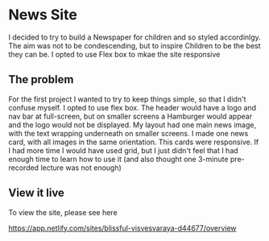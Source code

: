 # News Site

I decided to try to build a Newspaper for children and so styled accordinlgy. The aim was not to be condescending, but to inspire Children to be the best they can be. I opted to use Flex box to mkae the site responsive


## The problem
For the first project I wanted to try to keep things simple, so that I didn't confuse myself. I opted to use flex box. The header would have a logo and nav bar at full-screen, but on smaller screens a Hamburger would appear and the logo would not be displayed.
My layout had one main news image, with the text wrapping underneath on smaller screens. I made one news card, with all images in the same orientation. This cards were responsive. 
If I had more time I would have used grid, but I just didn't feel that I had enough time to learn how to use it (and also thought one 3-minute pre-recorded lecture was not enough)


## View it live
To view the site, please see here

https://app.netlify.com/sites/blissful-visvesvaraya-d44677/overview

